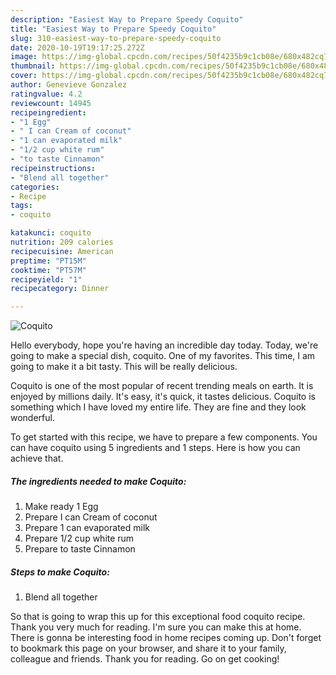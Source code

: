 ```yaml
---
description: "Easiest Way to Prepare Speedy Coquito"
title: "Easiest Way to Prepare Speedy Coquito"
slug: 310-easiest-way-to-prepare-speedy-coquito
date: 2020-10-19T19:17:25.272Z
image: https://img-global.cpcdn.com/recipes/50f4235b9c1cb08e/680x482cq70/coquito-recipe-main-photo.jpg
thumbnail: https://img-global.cpcdn.com/recipes/50f4235b9c1cb08e/680x482cq70/coquito-recipe-main-photo.jpg
cover: https://img-global.cpcdn.com/recipes/50f4235b9c1cb08e/680x482cq70/coquito-recipe-main-photo.jpg
author: Genevieve Gonzalez
ratingvalue: 4.2
reviewcount: 14945
recipeingredient:
- "1 Egg"
- " I can Cream of coconut"
- "1 can evaporated milk"
- "1/2 cup white rum"
- "to taste Cinnamon"
recipeinstructions:
- "Blend all together"
categories:
- Recipe
tags:
- coquito

katakunci: coquito 
nutrition: 209 calories
recipecuisine: American
preptime: "PT15M"
cooktime: "PT57M"
recipeyield: "1"
recipecategory: Dinner

---
```



![Coquito](https://img-global.cpcdn.com/recipes/50f4235b9c1cb08e/680x482cq70/coquito-recipe-main-photo.jpg)

Hello everybody, hope you're having an incredible day today. Today, we're going to make a special dish, coquito. One of my favorites. This time, I am going to make it a bit tasty. This will be really delicious.

Coquito is one of the most popular of recent trending meals on earth. It is enjoyed by millions daily. It's easy, it's quick, it tastes delicious. Coquito is something which I have loved my entire life. They are fine and they look wonderful.




To get started with this recipe, we have to prepare a few components. You can have coquito using 5 ingredients and 1 steps. Here is how you can achieve that.

<!--inarticleads1-->

##### The ingredients needed to make Coquito:

1. Make ready 1 Egg
1. Prepare  I can Cream of coconut
1. Prepare 1 can evaporated milk
1. Prepare 1/2 cup white rum
1. Prepare to taste Cinnamon




<!--inarticleads2-->

##### Steps to make Coquito:

1. Blend all together




So that is going to wrap this up for this exceptional food coquito recipe. Thank you very much for reading. I'm sure you can make this at home. There is gonna be interesting food in home recipes coming up. Don't forget to bookmark this page on your browser, and share it to your family, colleague and friends. Thank you for reading. Go on get cooking!
